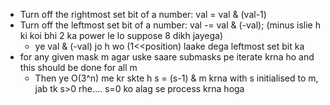 - Turn off the rightmost set bit of a number: val  = val & (val-1)  
- Turn off the leftmost set bit of a number: val -= val & (-val);   (minus islie h ki koi bhi 2 ka power le lo suppose 8 dikh jayega)
    - ye val & (-val) jo h wo (1<<position) laake dega leftmost set bit ka
- for any given mask m agar uske saare submasks pe iterate krna ho and this should be done for all m
    - Then ye O(3^n) me kr skte h s = (s-1) & m krna with s initialised to m, jab tk s>0 rhe.... s=0 ko alag se process krna hoga
